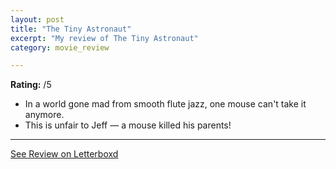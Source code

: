 ```yaml
---
layout: post
title: "The Tiny Astronaut"
excerpt: "My review of The Tiny Astronaut"
category: movie_review

---
```


**Rating:** /5

* In a world gone mad from smooth flute jazz, one mouse can't take it anymore.
* This is unfair to Jeff — a mouse killed his parents!

<hr>

[See Review on Letterboxd](https://boxd.it/9br8o1)
